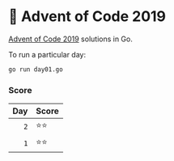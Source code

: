 # 🎄 Advent of Code 2019

[Advent of Code 2019](https://adventofcode.com/2019) solutions in Go.

To run a particular day:

```bash
go run day01.go
```

### Score

| Day | Score |
| --: | :---- |
| `2` | ⭐⭐  |
| `1` | ⭐⭐  |
